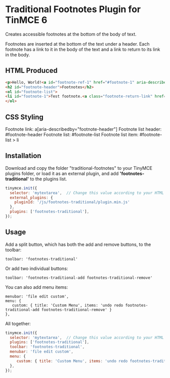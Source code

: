 # Traditional Footnotes Plugin for TinMCE 6

Creates accessible footnotes at the bottom of the body of text.

Footnotes are inserted at the bottom of the text under a header. Each footnote has a link to it in the body of the text and a link to return to its link in the body.

## HTML Produced

```html
<p>Hello, World!<a id="footnote-ref-1" href="#footnote-1" aria-describedby="footnote-header">[1]</a></p>
<h2 id="footnote-header">Footnotes</h2>
<ol id="footnote-list">
<li id="footnote-1">Test footnote.<a class="footnote-return-link" href="#footnote-ref-1" aria-label="Back to content">&crarr;</a></li>
</ol>
```

## CSS Styling

Footnote link: a[aria-describedby="footnote-header"]
Footnote list header: #footnote-header
Footnote list: #footnote-list
Footnote list item: #footnote-list > li

## Installation

Download and copy the folder "traditional-footnotes" to your TinyMCE plugins folder, or load it as an external plugin, and add **'footnotes-traditional'** to the plugins list.

```javascript
tinymce.init({
  selector: 'mytextarea',  // Change this value according to your HTML
  external_plugins: {
    pluginId: '/js/footnotes-traditional/plugin.min.js'
  },
  plugins: ['footnotes-traditional'],
});

```

## Usage

Add a split button, which has both the add and remove buttons, to the toolbar:

```
toolbar: 'footnotes-traditional'
```

Or add two individual buttons:

```
toolbar: 'footnotes-traditional-add footnotes-traditional-remove'
```

You can also add menu items:

```
menubar: 'file edit custom',
menu: {
   custom: { title: 'Custom Menu', items: 'undo redo footnotes-traditional-add footnotes-traditional-remove' }
},
```

All together:

```javascript
tinymce.init({
  selector: 'mytextarea',  // Change this value according to your HTML
  plugins: ['footnotes-traditional'],
  toolbar: 'footnotes-traditional',
  menubar: 'file edit custom',
  menu: {
     custom: { title: 'Custom Menu', items: 'undo redo footnotes-traditional-add footnotes-traditional-remove' }
  },
});
```
